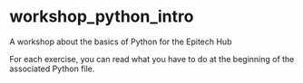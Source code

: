# workshop_python_intro
A workshop about the basics of Python for the Epitech Hub

For each exercise, you can read what you have to do at the beginning of the associated Python file.